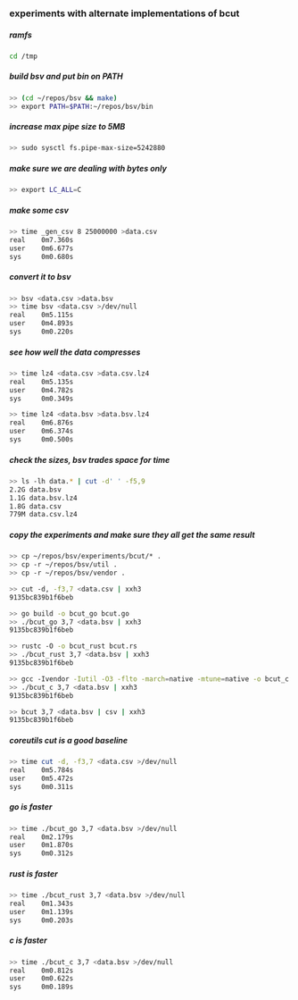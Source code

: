 ### experiments with alternate implementations of bcut

##### ramfs
```bash
cd /tmp
```

##### build bsv and put bin on PATH
```bash
>> (cd ~/repos/bsv && make)
>> export PATH=$PATH:~/repos/bsv/bin
```

##### increase max pipe size to 5MB
```bash
>> sudo sysctl fs.pipe-max-size=5242880
```

##### make sure we are dealing with bytes only
```bash
>> export LC_ALL=C
```

##### make some csv
```bash
>> time _gen_csv 8 25000000 >data.csv
real    0m7.360s
user    0m6.677s
sys     0m0.680s
```

##### convert it to bsv
```bash
>> bsv <data.csv >data.bsv
>> time bsv <data.csv >/dev/null
real    0m5.115s
user    0m4.893s
sys     0m0.220s
```

##### see how well the data compresses
```bash
>> time lz4 <data.csv >data.csv.lz4
real    0m5.135s
user    0m4.782s
sys     0m0.349s

>> time lz4 <data.bsv >data.bsv.lz4
real    0m6.876s
user    0m6.374s
sys     0m0.500s
```

##### check the sizes, bsv trades space for time
```bash
>> ls -lh data.* | cut -d' ' -f5,9
2.2G data.bsv
1.1G data.bsv.lz4
1.8G data.csv
779M data.csv.lz4
```

##### copy the experiments and make sure they all get the same result
```bash
>> cp ~/repos/bsv/experiments/bcut/* .
>> cp -r ~/repos/bsv/util .
>> cp -r ~/repos/bsv/vendor .

>> cut -d, -f3,7 <data.csv | xxh3
9135bc839b1f6beb

>> go build -o bcut_go bcut.go
>> ./bcut_go 3,7 <data.bsv | xxh3
9135bc839b1f6beb

>> rustc -O -o bcut_rust bcut.rs
>> ./bcut_rust 3,7 <data.bsv | xxh3
9135bc839b1f6beb

>> gcc -Ivendor -Iutil -O3 -flto -march=native -mtune=native -o bcut_c bcut.c
>> ./bcut_c 3,7 <data.bsv | xxh3
9135bc839b1f6beb

>> bcut 3,7 <data.bsv | csv | xxh3
9135bc839b1f6beb
```

##### coreutils cut is a good baseline
```bash
>> time cut -d, -f3,7 <data.csv >/dev/null
real    0m5.784s
user    0m5.472s
sys     0m0.311s
```

##### go is faster
```bash
>> time ./bcut_go 3,7 <data.bsv >/dev/null
real    0m2.179s
user    0m1.870s
sys     0m0.312s
```

##### rust is faster
```bash
>> time ./bcut_rust 3,7 <data.bsv >/dev/null
real    0m1.343s
user    0m1.139s
sys     0m0.203s
```

##### c is faster
```bash
>> time ./bcut_c 3,7 <data.bsv >/dev/null
real    0m0.812s
user    0m0.622s
sys     0m0.189s
```
